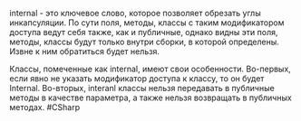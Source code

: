 internal - это ключевое слово, которое позволяет обрезать углы инкапсуляции. По сути поля, методы, классы с таким модификатором доступа ведут себя также, как и публичные, однако видны эти поля, методы, классы будут только внутри сборки, в которой определены. Извне к ним обратиться будет нельзя.

Классы, помеченные как internal, имеют свои особенности. Во-первых, если явно не указать модификатор доступа к классу, то он будет Internal. Во-вторых, interanl классы нельзя передавать в публичные методы в качестве параметра, а также нельзя возвращать в публичных методах.
#CSharp 